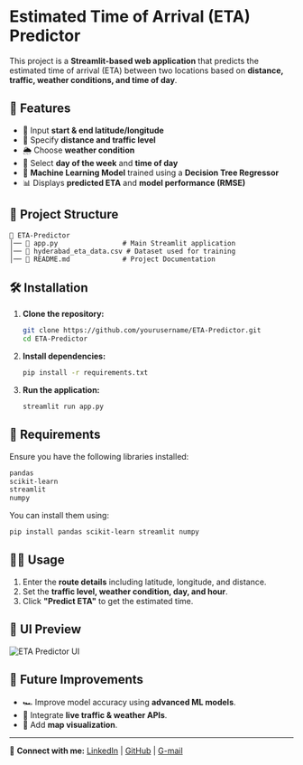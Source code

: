 # Estimated Time of Arrival (ETA) Predictor

This project is a **Streamlit-based web application** that predicts the estimated time of arrival (ETA) between two locations based on **distance, traffic, weather conditions, and time of day**.

## 🚀 Features
- 📍 Input **start & end latitude/longitude**
- 🚗 Specify **distance and traffic level**
- 🌦️ Choose **weather condition**
- 📅 Select **day of the week** and **time of day**
- 🤖 **Machine Learning Model** trained using a **Decision Tree Regressor**
- 📊 Displays **predicted ETA** and **model performance (RMSE)**

## 📂 Project Structure
```
📁 ETA-Predictor
│── 📄 app.py                # Main Streamlit application
│── 📄 hyderabad_eta_data.csv # Dataset used for training
│── 📄 README.md             # Project Documentation
```

## 🛠️ Installation
1. **Clone the repository:**
   ```bash
   git clone https://github.com/yourusername/ETA-Predictor.git
   cd ETA-Predictor
   ```
2. **Install dependencies:**
   ```bash
   pip install -r requirements.txt
   ```
3. **Run the application:**
   ```bash
   streamlit run app.py
   ```

## 📜 Requirements
Ensure you have the following libraries installed:
```bash
pandas
scikit-learn
streamlit
numpy
```
You can install them using:
```bash
pip install pandas scikit-learn streamlit numpy
```

## 🧑‍💻 Usage
1. Enter the **route details** including latitude, longitude, and distance.
2. Set the **traffic level, weather condition, day, and hour**.
3. Click **"Predict ETA"** to get the estimated time.

## 🎨 UI Preview
![ETA Predictor UI](https://via.placeholder.com/800x400.png?text=ETA+Predictor+UI)

## 📌 Future Improvements
- 🏎️ Improve model accuracy using **advanced ML models**.
- 📡 Integrate **live traffic & weather APIs**.
- 📍 Add **map visualization**.


---

🔗 **Connect with me:** [LinkedIn](www.linkedin.com/in/jagyansu-padhy-573a1b343) | [GitHub](https://github.com/Jagyansu) | [G-mail](jagyansup@gmail.com)

